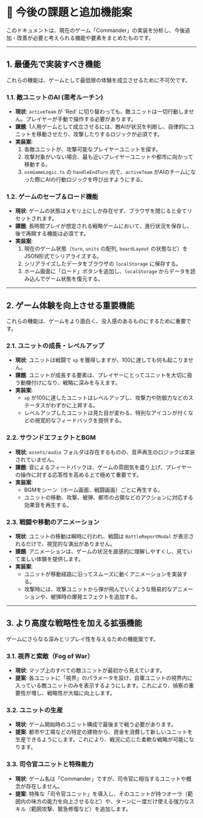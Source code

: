 # 📝 今後の課題と追加機能案

このドキュメントは、現在のゲーム「Commander」の実装を分析し、今後追加・改善が必要と考えられる機能や要素をまとめたものです。

---

## 1. 最優先で実装すべき機能

これらの機能は、ゲームとして最低限の体験を成立させるために不可欠です。

### 1.1. 敵ユニットのAI (思考ルーチン)
*   **現状**: `activeTeam` が 'Red' に切り替わっても、敵ユニットは一切行動しません。プレイヤーが手動で操作する必要があります。
*   **課題**: 1人用ゲームとして成立させるには、敵AIが状況を判断し、自律的にユニットを移動させたり、攻撃したりするロジックが必須です。
*   **実装案**:
    1.  各敵ユニットが、攻撃可能なプレイヤーユニットを探す。
    2.  攻撃対象がいない場合、最も近いプレイヤーユニットや都市に向かって移動する。
    3.  `useGameLogic.ts` の `handleEndTurn` 内で、`activeTeam` がAIのチームになった際にAIの行動ロジックを呼び出すようにする。

### 1.2. ゲームのセーブ＆ロード機能
*   **現状**: ゲームの状態はメモリ上にしか存在せず、ブラウザを閉じると全てリセットされます。
*   **課題**: 長時間プレイが想定される戦略ゲームにおいて、進行状況を保存し、後で再開する機能は必須です。
*   **実装案**:
    1.  現在のゲーム状態（`turn`, `units` の配列, `boardLayout` の状態など）をJSON形式でシリアライズする。
    2.  シリアライズしたデータをブラウザの `localStorage` に保存する。
    3.  ホーム画面に「ロード」ボタンを追加し、`localStorage` からデータを読み込んでゲーム状態を復元する。

---

## 2. ゲーム体験を向上させる重要機能

これらの機能は、ゲームをより面白く、没入感のあるものにするために重要です。

### 2.1. ユニットの成長・レベルアップ
*   **現状**: ユニットは戦闘で `xp` を獲得しますが、100に達しても何も起こりません。
*   **課題**: ユニットが成長する要素は、プレイヤーにとってユニットを大切に扱う動機付けになり、戦略に深みを与えます。
*   **実装案**:
    *   `xp` が100に達したユニットはレベルアップし、攻撃力や防御力などのステータスがわずかに上昇する。
    *   レベルアップしたユニットは見た目が変わる、特別なアイコンが付くなどの視覚的なフィードバックを提供する。

### 2.2. サウンドエフェクトとBGM
*   **現状**: `assets/audio` フォルダは存在するものの、音声再生のロジックは実装されていません。
*   **課題**: 音によるフィードバックは、ゲームの雰囲気を盛り上げ、プレイヤーの操作に対する応答性を高める上で極めて重要です。
*   **実装案**:
    *   BGMをシーン（ホーム画面、戦闘画面）ごとに再生する。
    *   ユニットの移動、攻撃、被弾、都市の占領などのアクションに対応する効果音を再生する。

### 2.3. 戦闘や移動のアニメーション
*   **現状**: ユニットの移動は瞬時に行われ、戦闘は `BattleReportModal` が表示されるだけで、視覚的な演出がありません。
*   **課題**: アニメーションは、ゲームの状況を直感的に理解しやすくし、見ていて楽しい体験を提供します。
*   **実装案**:
    *   ユニットが移動経路に沿ってスムーズに動くアニメーションを実装する。
    *   攻撃時には、攻撃ユニットから弾が飛んでいくような簡易的なアニメーションや、被弾時の爆発エフェクトを追加する。

---

## 3. より高度な戦略性を加える拡張機能

ゲームにさらなる深みとリプレイ性を与えるための機能案です。

### 3.1. 視界と索敵（Fog of War）
*   **現状**: マップ上のすべての敵ユニットが最初から見えています。
*   **提案**: 各ユニットに「視界」のパラメータを設け、自軍ユニットの視界内に入っている敵ユニットのみを表示するようにします。これにより、偵察の重要性が増し、戦略性が大幅に向上します。

### 3.2. ユニットの生産
*   **現状**: ゲーム開始時のユニット構成で最後まで戦う必要があります。
*   **提案**: 都市や工場などの特定の建物から、資金を消費して新しいユニットを生産できるようにします。これにより、戦況に応じた柔軟な戦略が可能になります。

### 3.3. 司令官ユニットと特殊能力
*   **現状**: ゲーム名は「Commander」ですが、司令官に相当するユニットや概念が存在しません。
*   **提案**: 特殊な「司令官ユニット」を導入し、そのユニットが持つオーラ（範囲内の味方の能力を向上させるなど）や、ターンに一度だけ使える強力なスキル（範囲攻撃、緊急修復など）を追加します。
